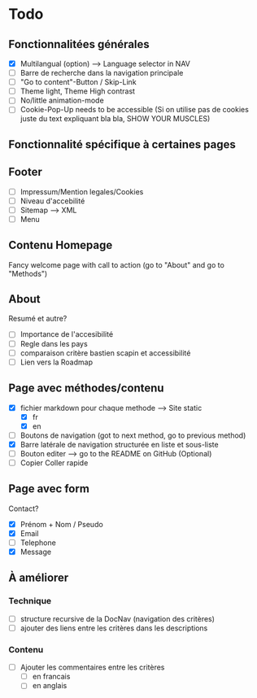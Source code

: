# Todo 

## Fonctionnalitées générales
- [x] Multilangual (option) --> Language selector in NAV
- [ ] Barre de recherche dans la navigation principale
- [ ] "Go to content"-Button / Skip-Link
- [ ] Theme light, Theme High contrast
- [ ] No/little animation-mode
- [ ] Cookie-Pop-Up needs to be accessible (Si on utilise pas de cookies juste du text expliquant bla bla, SHOW YOUR MUSCLES)

## Fonctionnalité spécifique à certaines pages
## Footer
- [ ] Impressum/Mention legales/Cookies
- [ ] Niveau d'accebilité
- [ ] Sitemap --> XML
- [ ] Menu

## Contenu Homepage

Fancy welcome page with call to action (go to "About" and go to "Methods")


## About

Resumé et autre?
- [ ] Importance de l'accesibilité
- [ ] Regle dans les pays
- [ ] comparaison critère bastien scapin et accessibilité
- [ ] Lien vers la Roadmap

## Page avec méthodes/contenu
- [x] fichier markdown pour chaque methode --> Site static
  - [x] fr
  - [x] en
- [ ] Boutons de navigation (got to next method, go to previous method)
- [x] Barre latérale de navigation structurée en liste et sous-liste
- [ ] Bouton editer --> go to the README on GitHub (Optional)
- [ ] Copier Coller rapide

## Page avec form

Contact?
- [X] Prénom + Nom / Pseudo
- [X] Email
- [ ] Telephone
- [X] Message

## À améliorer

### Technique
- [ ] structure recursive de la DocNav (navigation des critères)
- [ ] ajouter des liens entre les critères dans les descriptions

### Contenu
- [ ] Ajouter les commentaires entre les critères
  - [ ] en francais
  - [ ] en anglais
